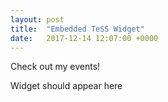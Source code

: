 ```yaml
---
layout: post
title:  "Embedded TeSS Widget"
date:   2017-12-14 12:07:00 +0000
---
```


Check out my events!

<link rel="stylesheet" property="stylesheet" href="https://elixirtess.github.io/TeSS_widgets/css/tess-widget.css"/>
<script async="" defer="" src="https://elixirtess.github.io/TeSS_widgets/js/tess-widget-standalone.js" onload="function ()  { initTeSSWidgets() }"></script>
<div id="tess-widget-events-table" class="tess-widget tess-widget-faceted-table">Widget should appear here</div>
<script>
function initTeSSWidgets() {
    TessWidget.Events(document.getElementById('tess-widget-events-table'),
        'FacetedTable',
        {
            opts: {
                columns: [{name: 'Date', field: 'start'},
                    {name: 'Name', field: 'title'},
                    {name: 'Location', field: 'location'}],
                allowedFacets: ['scientific-topics', 'country', 'city', 'target-audience']
            },
            params: {
                q: 'Python',
                country: ['Belgium', 'United Kingdom']
            }
        });
}
</script>
